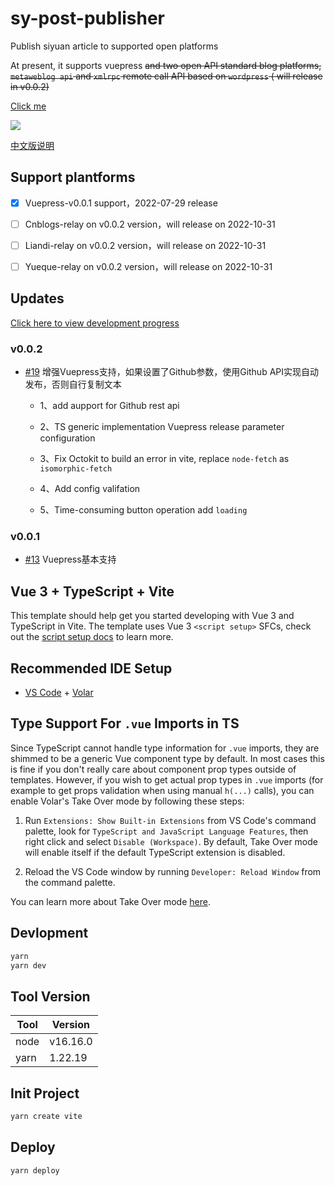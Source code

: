 # sy-post-publisher

Publish siyuan article to supported open platforms

At present, it supports vuepress ~~and two open API standard blog platforms, <code>metaweblog api</code> and <code>xmlrpc</code> remote call API based on <code>wordpress</code> ( will release in v0.0.2)~~

<a href="https://img1.terwergreen.com/api/public/20220729233245.gif" target="_blank" >Click me</a>

![](img/v001.gif)

[中文版说明](README-zh_CN.md)

## Support plantforms

* [X] Vuepress-v0.0.1 support，2022-07-29 release

* [ ] Cnblogs-relay on v0.0.2 version，will release on 2022-10-31

* [ ] Liandi-relay on v0.0.2 version，will release on 2022-10-31

* [ ] Yueque-relay on v0.0.2 version，will release on 2022-10-31

## Updates

[Click here to view development progress](https://github.com/users/terwer/projects/1/views/1)

### v0.0.2

- [#19](https://github.com/terwer/src-sy-post-publisher/issues/19) 增强Vuepress支持，如果设置了Github参数，使用Github API实现自动发布，否则自行复制文本

    - 1、add aupport for Github rest api

    - 2、TS generic implementation Vuepress release parameter configuration

    - 3、Fix Octokit to build an error in vite, replace `node-fetch` as `isomorphic-fetch`
  
    - 4、Add config valifation

    - 5、Time-consuming button operation add `loading`
### v0.0.1

- [#13](https://github.com/terwer/src-sy-post-publisher/issues/13) Vuepress基本支持


## Vue 3 + TypeScript + Vite

This template should help get you started developing with Vue 3 and TypeScript in Vite. The template uses Vue 3 `<script setup>` SFCs, check out the [script setup docs](https://v3.vuejs.org/api/sfc-script-setup.html#sfc-script-setup) to learn more.

## Recommended IDE Setup

* [VS Code](https://code.visualstudio.com/) + [Volar](https://marketplace.visualstudio.com/items?itemName=Vue.volar)

## Type Support For `.vue` Imports in TS

Since TypeScript cannot handle type information for `.vue` imports, they are shimmed to be a generic Vue component type by default. In most cases this is fine if you don't really care about component prop types outside of templates. However, if you wish to get actual prop types in `.vue` imports (for example to get props validation when using manual `h(...)` calls), you can enable Volar's Take Over mode by following these steps:

1. Run `Extensions: Show Built-in Extensions` from VS Code's command palette, look for `TypeScript and JavaScript Language Features`, then right click and select `Disable (Workspace)`. By default, Take Over mode will enable itself if the default TypeScript extension is disabled.

2. Reload the VS Code window by running `Developer: Reload Window` from the command palette.

You can learn more about Take Over mode [here](https://github.com/johnsoncodehk/volar/discussions/471).

## Devlopment

```bash
yarn
yarn dev
```

## Tool Version

|Tool|Version|
| ------| ----------|
|node|v16.16.0|
|yarn|1.22.19|

## Init Project

```bash
yarn create vite
```

## Deploy

```bash
yarn deploy
```